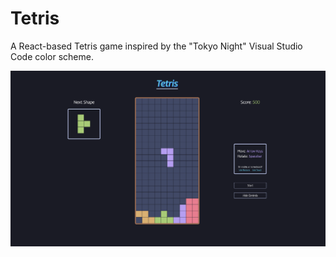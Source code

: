 # Tetris

A React-based Tetris game inspired by the "Tokyo Night" Visual Studio Code color scheme.

![](./src/images/tetrisScreenshot.png)
